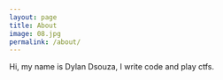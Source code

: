 ```yaml
---
layout: page
title: About
image: 08.jpg
permalink: /about/
---
```


Hi, my name is Dylan Dsouza, I write code and play ctfs.

